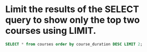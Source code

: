 #  Limit the results of the SELECT query to show only the top two courses using LIMIT. 

```sql
SELECT * from courses order by course_duration DESC LIMIT 2;
```